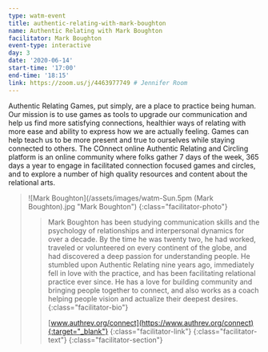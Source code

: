 ```yaml
---
type: watm-event
title: authentic-relating-with-mark-boughton
name: Authentic Relating with Mark Boughton
facilitator: Mark Boughton
event-type: interactive
day: 3
date: '2020-06-14'
start-time: '17:00'
end-time: '18:15'
link: https://zoom.us/j/4463977749 # Jennifer Room
---
```


Authentic Relating Games, put simply, are a place to practice being human. Our mission is to use games as tools to upgrade our communication and help us find more satisfying connections, healthier ways of relating with more ease and ability to express how we are actually feeling. Games can help teach us to be more present and true to ourselves while staying connected to others. The COnnect online Authentic Relating and Circling platform is an online community where folks gather 7 days of the week, 365 days a year to engage in facilitated connection focused games and circles, and to explore a number of high quality resources and content about the relational arts.

> ![Mark Boughton](/assets/images/watm-Sun.5pm (Mark Boughton).jpg "Mark Boughton")
> {:class="facilitator-photo"}
>
> > Mark Boughton has been studying communication skills and the psychology of relationships and interpersonal dynamics for over a decade. By the time he was twenty two, he had worked, traveled or volunteered on every continent of the globe, and had discovered a deep passion for understanding people. He stumbled upon Authentic Relating nine years ago, immediately fell in love with the practice, and has been facilitating relational practice ever since. He has a love for building community and bringing people together to connect, and also works as a coach helping people vision and actualize their deepest desires.
> > {:class="facilitator-bio"}
> >
> > [www.authrev.org/connect](https://www.authrev.org/connect){:target="_blank"}
> > {:class="facilitator-link"}
> {:class="facilitator-text"}
{:class="facilitator-section"}
